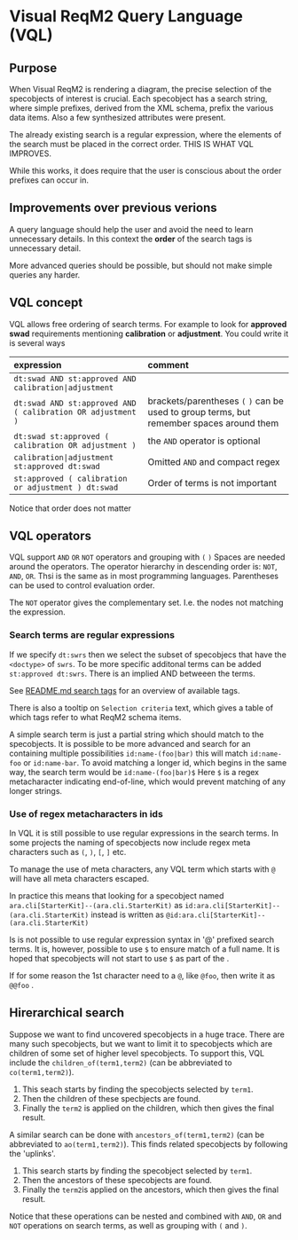 # Visual ReqM2 Query Language (VQL)

## Purpose

When Visual ReqM2 is rendering a diagram, the precise selection of the specobjects of interest
is crucial.
Each specobject has a search string, where simple prefixes, derived from the XML schema,
prefix the various data items. Also a few synthesized attributes were present.

The already existing search is a regular expression, where the elements of the search must be
placed in the correct order. THIS IS WHAT VQL IMPROVES.

While this works, it does require that the user is conscious about the order prefixes can
occur in.

## Improvements over previous verions

A query language should help the user and avoid the need to learn unnecessary details.
In this context the **order** of the search tags is unnecessary detail.

More advanced queries should be possible, but should not make simple queries any harder.

## VQL concept

VQL allows free ordering of search terms. For example to look for **approved** **swad** requirements
mentioning **calibration** or **adjustment**. You could write it is several ways

| expression                                                 | comment |
|:-----------------------------------------------------------|:--------|
| `dt:swad AND st:approved AND calibration\|adjustment`      |         |
|`dt:swad AND st:approved AND ( calibration OR adjustment )` | brackets/parentheses `(` `)` can be used to group terms, but remember spaces around them |
|`dt:swad st:approved ( calibration OR adjustment )`         | the `AND` operator is optional |
|`calibration\|adjustment st:approved dt:swad`               | Omitted `AND` and compact regex |
|`st:approved ( calibration or adjustment ) dt:swad`         | Order of terms is not important |

Notice that order does not matter


## VQL operators

VQL support `AND` `OR` `NOT` operators and grouping with `(` `)`
Spaces are needed around the operators.
The operator hierarchy in descending order is: `NOT`, `AND`, `OR`. Thsi is the same as in most
programming languages. Parentheses can be used to control evaluation order.

The `NOT` operator gives the complementary set. I.e. the nodes not matching the expression.

### Search terms are regular expressions

If we specify `dt:swrs` then we select the subset of specobjecs that have the `<doctype>` of `swrs`.
To be more specific additonal terms can be added `st:approved dt:swrs`. There is an implied
AND betweeen the terms.

See [README.md search tags](../README.md#search-tags) for an overview of available tags.

There is also a tooltip on `Selection criteria` text, which gives a table of which tags refer to
what ReqM2 schema items.

A simple search term is just a partial string which should match to the specobjects.
It is possible to be more advanced and search for an <id> containing multiple possibilities
`id:name-(foo|bar)` this will match `id:name-foo` or `id:name-bar`. To avoid matching a longer
id, which begins in the same way, the search term would be `id:name-(foo|bar)$`
Here `$` is a regex metacharacter indicating end-of-line, which would prevent matching of any longer strings.

### Use of regex metacharacters in ids

In VQL it is still possible to use regular expressions in the search terms. In some projects
the naming of specobjects now include regex meta characters such as `(`, `)`, `[`, `]` etc.

To manage the use of meta characters, any VQL term which starts with `@` will have all meta
characters escaped.

In practice this means that looking for a specobject named
`ara.cli[StarterKit]--(ara.cli.StarterKit)` as `id:ara.cli[StarterKit]--(ara.cli.StarterKit)`
instead is written as `@id:ara.cli[StarterKit]--(ara.cli.StarterKit)`

Is is not possible to use regular expression syntax in '@' prefixed search terms. It is, however,
possible to use `$` to ensure match of a full name. It is hoped that specobjects will not start to
use `$` as part of the <id>.

If for some reason the 1st character need to a `@`, like `@foo`, then write it as `@@foo` .

## Hirerarchical search

Suppose we want to find uncovered specobjects in a huge trace. There are many such specobjects,
but we want to limit it to specobjects which are children of some set of higher level specobjects.
To support this, VQL include the `children_of(term1,term2)` (can be abbreviated to `co(term1,term2)`).

1.  This seach starts by finding the specobjects selected by `term1`.
2.  Then the children of these specbjects are found.
3.  Finally the `term2` is applied on the children, which then gives the final result.

A similar search can be done with `ancestors_of(term1,term2)` (can be abbreviated to `ao(term1,term2)`).
This finds related specobjects by following the 'uplinks'.

1. This search starts by finding the specobject selected by `term1`.
2. Then the ancestors of these specobjects are found.
3. Finally the `term2`is applied on the ancestors, which then gives the final result.

Notice that these operations can be nested and combined with `AND`, `OR` and `NOT` operations on search
terms, as well as grouping with `(` and `)`.
